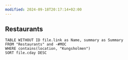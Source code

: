 ```yaml
---
modified: 2024-09-18T20:17:14+02:00
---
```

## Restaurants
```dataview
TABLE WITHOUT ID file.link as Name, summary as Summary
FROM "Restaurants" and -#MOC
WHERE contains(location, "Kungsholmen")
SORT file.cday DESC
```